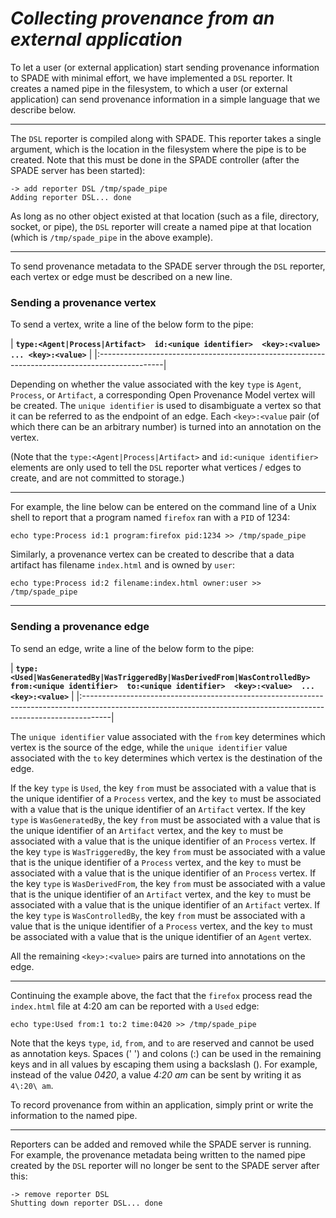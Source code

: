# _Collecting provenance from an external application_ #

To let a user (or external application) start sending provenance information to SPADE with minimal effort, we have implemented a `DSL` reporter. It creates a named pipe in the filesystem, to which a user (or external application) can send provenance information in a simple language that we describe below.


---


The `DSL` reporter is compiled along with SPADE. This reporter takes a single argument, which is the location in the filesystem where the pipe is to be created. Note that this must be done in the SPADE controller (after the SPADE server has been started):

```
-> add reporter DSL /tmp/spade_pipe
Adding reporter DSL... done
```

As long as no other object existed at that location (such as a file, directory, socket, or pipe), the `DSL` reporter will create a named pipe at that location (which is `/tmp/spade_pipe` in the above example).


---


To send provenance metadata to the SPADE server through the `DSL` reporter, each vertex or edge must be described on a new line.

### Sending a provenance vertex ###

To send a vertex, write a line of the below form to the pipe:

| **`type:<Agent|Process|Artifact>  id:<unique identifier>  <key>:<value>  ... <key>:<value>`** |
|:----------------------------------------------------------------------------------------------|

Depending on whether the value associated with the key `type` is `Agent`, `Process`, or `Artifact`, a corresponding Open Provenance Model vertex will be created. The `unique identifier` is used to disambiguate a vertex so that it can be referred to as the endpoint of an edge. Each `<key>:<value` pair (of which there can be an arbitrary number) is turned into an annotation on the vertex.

(Note that the `type:<Agent|Process|Artifact>` and `id:<unique identifier>` elements are only used to tell the `DSL` reporter what vertices / edges to create, and are not committed to storage.)


---


For example, the line below can be entered on the command line of a Unix shell to report that a program named `firefox` ran with a `PID` of 1234:

```
echo type:Process id:1 program:firefox pid:1234 >> /tmp/spade_pipe
```

Similarly, a provenance vertex can be created to describe that a data artifact has filename `index.html` and is owned by `user`:

```
echo type:Process id:2 filename:index.html owner:user >> /tmp/spade_pipe
```


---


### Sending a provenance edge ###

To send an edge, write a line of the below form to the pipe:

| **`type:<Used|WasGeneratedBy|WasTriggeredBy|WasDerivedFrom|WasControlledBy>  from:<unique identifier>  to:<unique identifier>  <key>:<value>  ... <key>:<value>`** |
|:-------------------------------------------------------------------------------------------------------------------------------------------------------------------|

The `unique identifier` value associated with the `from` key determines which vertex is the source of the edge, while the `unique identifier` value associated with the `to` key determines which vertex is the destination of the edge.

If the key `type` is `Used`, the key `from` must be associated with a value that is the unique identifier of a `Process` vertex, and the key `to` must be associated with a value that is the unique identifier of an `Artifact` vertex.
If the key `type` is `WasGeneratedBy`, the key `from` must be associated with a value that is the unique identifier of an `Artifact` vertex, and the key `to` must be associated with a value that is the unique identifier of an `Process` vertex.
If the key `type` is `WasTriggeredBy`, the key `from` must be associated with a value that is the unique identifier of a `Process` vertex, and the key `to` must be associated with a value that is the unique identifier of an `Process` vertex.
If the key `type` is `WasDerivedFrom`, the key `from` must be associated with a value that is the unique identifier of an `Artifact` vertex, and the key `to` must be associated with a value that is the unique identifier of an `Artifact` vertex.
If the key `type` is `WasControlledBy`, the key `from` must be associated with a value that is the unique identifier of a `Process` vertex, and the key `to` must be associated with a value that is the unique identifier of an `Agent` vertex.

All the remaining `<key>:<value>` pairs are turned into annotations on the edge.


---


Continuing the example above, the fact that the `firefox` process read the `index.html` file at 4:20 am can be reported with a `Used` edge:

```
echo type:Used from:1 to:2 time:0420 >> /tmp/spade_pipe
```

Note that the keys `type`, `id`, `from`, and `to` are reserved and cannot be used as annotation keys. Spaces (' ') and colons (:) can be used in the remaining keys and in all values by escaping them using a backslash (\). For example, instead of the value _0420_, a value _4:20 am_ can be sent by writing it as `4\:20\ am`.

To record provenance from within an application, simply print or write the information to the named pipe.


---


Reporters can be added and removed while the SPADE server is running. For example, the provenance metadata being written to the named pipe created by the `DSL` reporter will no longer be sent to the SPADE server after this:

```
-> remove reporter DSL
Shutting down reporter DSL... done
```